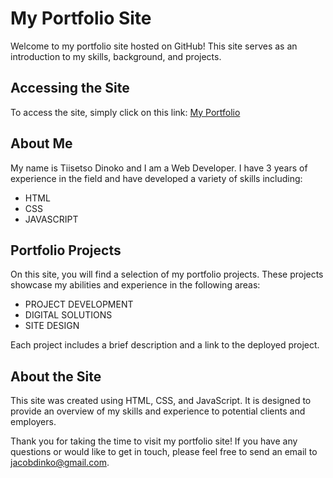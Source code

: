 # My Portfolio Site

Welcome to my portfolio site hosted on GitHub! This site serves as an introduction to my skills, background, and projects. 

## Accessing the Site

To access the site, simply click on this link: [My Portfolio](https://dinokojt7.github.io/)

## About Me

My name is Tiisetso Dinoko and I am a Web Developer. I have 3 years of experience in the field and have developed a variety of skills including:

- HTML
- CSS
- JAVASCRIPT

## Portfolio Projects

On this site, you will find a selection of my portfolio projects. These projects showcase my abilities and experience in the following areas:

- PROJECT DEVELOPMENT
- DIGITAL SOLUTIONS
- SITE DESIGN

Each project includes a brief description and a link to the deployed project.

## About the Site

This site was created using HTML, CSS, and JavaScript. It is designed to provide an overview of my skills and experience to potential clients and employers. 

Thank you for taking the time to visit my portfolio site! If you have any questions or would like to get in touch, please feel free to send an email to jacobdinko@gmail.com.
